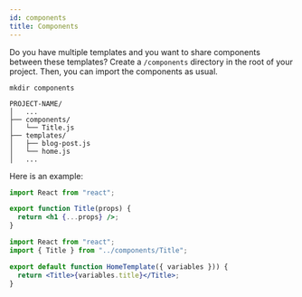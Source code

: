 ```yaml
---
id: components
title: Components
---
```


Do you have multiple templates and you want to share components between these templates? Create a `/components` directory in the root of your project. Then, you can import the components as usual.

```ssh
mkdir components
```

```tree {3,4}
PROJECT-NAME/
│   ...
├── components/
│   └── Title.js
├── templates/
│   ├── blog-post.js
│   └── home.js
│   ...
```

Here is an example:

```jsx title="components/Title.js"
import React from "react";

export function Title(props) {
  return <h1 {...props} />;
}
```

```jsx title="templates/home.js" {2}
import React from "react";
import { Title } from "../components/Title";

export default function HomeTemplate({ variables })) {
  return <Title>{variables.title}</Title>;
}
```
